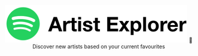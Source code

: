 <div align="center">
<img src="/images/logo.png"/>
🎵 Discover new artists based on your current favourites
</div>
